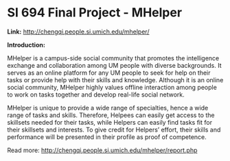 SI 694 Final Project - MHelper
=======

**Link:**
http://chengqi.people.si.umich.edu/mhelper/

**Introduction:**

MHelper is a campus-side social community that promotes the intelligence exchange and collaboration among UM people with diverse backgrounds. It serves as an online platform for any UM people to seek for help on their tasks or provide help with their skills and knowledge. Although it is an online social community, MHelper highly values offline interaction among people to work on tasks together and develop real-life social network.

MHelper is unique to provide a wide range of specialties, hence a wide range of tasks and skills. Therefore, Helpees can easily get access to the skillsets needed for their tasks, while Helpers can easily find tasks fit for their skillsets and interests. To give credit for Helpers’ effort, their skills and performance will be presented in their profile as proof of competence.

Read more: http://chengqi.people.si.umich.edu/mhelper/report.php

